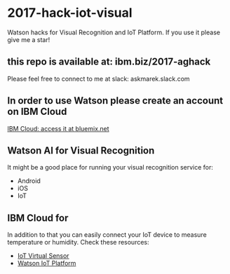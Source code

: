 # 2017-hack-iot-visual
Watson hacks for Visual Recognition and IoT Platform. If you use it please give me a star!

## this repo is available at: ibm.biz/2017-aghack 
Please feel free to connect to me at slack: askmarek.slack.com

## In order to use Watson please create an account on IBM Cloud
[IBM Cloud: access it at  bluemix.net](http://bluemix.net)

## Watson AI for Visual Recognition
It might be a good place for running your visual recognition service for:
- Android
- iOS
- IoT

## IBM Cloud for 
In addition to that you can easily connect your IoT device to measure temperature or humidity. Check these resources:
- [IoT Virtual Sensor](http://ibm.biz/iotsensor)
- [Watson IoT Platform](https://console.bluemix.net/catalog/starters/internet-of-things-platform-starter?env_id=ibm:yp:us-south)

